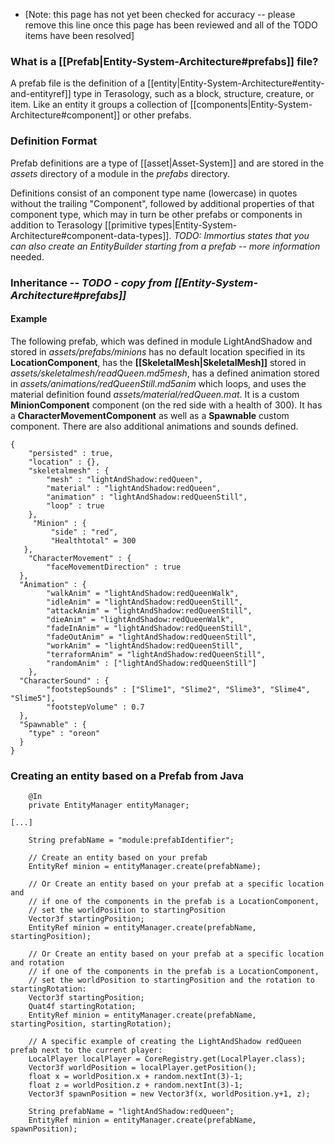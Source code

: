 - [Note: this page has not yet been checked for accuracy -- please remove this line once this page has been reviewed and all of the TODO items have been resolved]

### What is a [[Prefab|Entity-System-Architecture#prefabs]] file?

A prefab file is the definition of a [[entity|Entity-System-Architecture#entity-and-entityref]] type in Terasology, such as a block, structure, creature, or item. Like an entity it groups a collection of [[components|Entity-System-Architecture#component]] or other prefabs.

### Definition Format
Prefab definitions are a type of [[asset|Asset-System]] and are stored in the _assets_ directory of a module in the _prefabs_ directory.

Definitions consist of an component type name (lowercase) in quotes without the trailing "Component", followed by additional properties of that component type, which may in turn be other prefabs or components in addition to Terasology [[primitive types|Entity-System-Architecture#component-data-types]].  _TODO: Immortius states that you can also create an EntityBuilder starting from a prefab -- more information_ needed.

### Inheritance -- _TODO - copy from [[Entity-System-Architecture#prefabs]]_

#### Example
The following prefab, which was defined in module LightAndShadow and stored in _assets/prefabs/minions_ has no default location specified in its **LocationComponent**, has the **[[SkeletalMesh|SkeletalMesh]]** stored in _assets/skeletalmesh/readQueen.md5mesh_, has a defined animation stored in _assets/animations/redQueenStill.md5anim_ which loops, and uses the material definition found _assets/material/redQueen.mat_.   It is a custom **MinionComponent** component (on the red side with a health of 300).  It has a **CharacterMovementComponent** as well as a **Spawnable** custom component.  There are also additional animations and sounds defined.

```
{
    "persisted" : true,
    "location" : {},
    "skeletalmesh" : {
        "mesh" : "lightAndShadow:redQueen",
        "material" : "lightAndShadow:redQueen",
        "animation" : "lightAndShadow:redQueenStill",
        "loop" : true
    },
     "Minion" : {
         "side" : "red",
	     "Healthtotal" = 300
   },
	"CharacterMovement" : {
    	"faceMovementDirection" : true
  },
  "Animation" : {
		"walkAnim" = "lightAndShadow:redQueenWalk",
		"idleAnim" = "lightAndShadow:redQueenStill",
		"attackAnim" = "lightAndShadow:redQueenStill",
		"dieAnim" = "lightAndShadow:redQueenWalk",
		"fadeInAnim" = "lightAndShadow:redQueenStill",
		"fadeOutAnim" = "lightAndShadow:redQueenStill",
		"workAnim" = "lightAndShadow:redQueenStill",
		"terraformAnim" = "lightAndShadow:redQueenStill",
		"randomAnim" : ["lightAndShadow:redQueenStill"]
	},
  "CharacterSound" : {
	    "footstepSounds" : ["Slime1", "Slime2", "Slime3", "Slime4", "Slime5"],
	    "footstepVolume" : 0.7
  },
  "Spawnable" : {
    "type" : "oreon"
  }
}
```

### Creating an entity based on a Prefab from Java
```
    @In
    private EntityManager entityManager;

[...]

    String prefabName = "module:prefabIdentifier";

    // Create an entity based on your prefab
    EntityRef minion = entityManager.create(prefabName);

    // Or Create an entity based on your prefab at a specific location and
    // if one of the components in the prefab is a LocationComponent,
    // set the worldPosition to startingPosition
    Vector3f startingPosition;
    EntityRef minion = entityManager.create(prefabName, startingPosition);

    // Or Create an entity based on your prefab at a specific location and rotation
    // if one of the components in the prefab is a LocationComponent,
    // set the worldPosition to startingPosition and the rotation to startingRotation:
    Vector3f startingPosition;
    Quat4f startingRotation;
    EntityRef minion = entityManager.create(prefabName, startingPosition, startingRotation);

    // A specific example of creating the LightAndShadow redQueen prefab next to the current player:
    LocalPlayer localPlayer = CoreRegistry.get(LocalPlayer.class);
    Vector3f worldPosition = localPlayer.getPosition();
    float x = worldPosition.x + random.nextInt(3)-1;
    float z = worldPosition.z + random.nextInt(3)-1;
    Vector3f spawnPosition = new Vector3f(x, worldPosition.y+1, z);

    String prefabName = "lightAndShadow:redQueen";
    EntityRef minion = entityManager.create(prefabName, spawnPosition);

```
